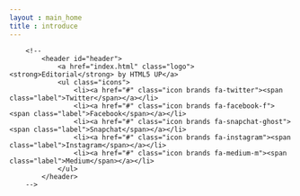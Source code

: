 ```yaml
---
layout : main_home
title : introduce
---
```



<!-- Header -->
		<!--
			<header id="header">
				<a href="index.html" class="logo"><strong>Editorial</strong> by HTML5 UP</a>
				<ul class="icons">
					<li><a href="#" class="icon brands fa-twitter"><span class="label">Twitter</span></a></li>
					<li><a href="#" class="icon brands fa-facebook-f"><span class="label">Facebook</span></a></li>
					<li><a href="#" class="icon brands fa-snapchat-ghost"><span class="label">Snapchat</span></a></li>
					<li><a href="#" class="icon brands fa-instagram"><span class="label">Instagram</span></a></li>
					<li><a href="#" class="icon brands fa-medium-m"><span class="label">Medium</span></a></li>
				</ul>
			</header>
		-->
